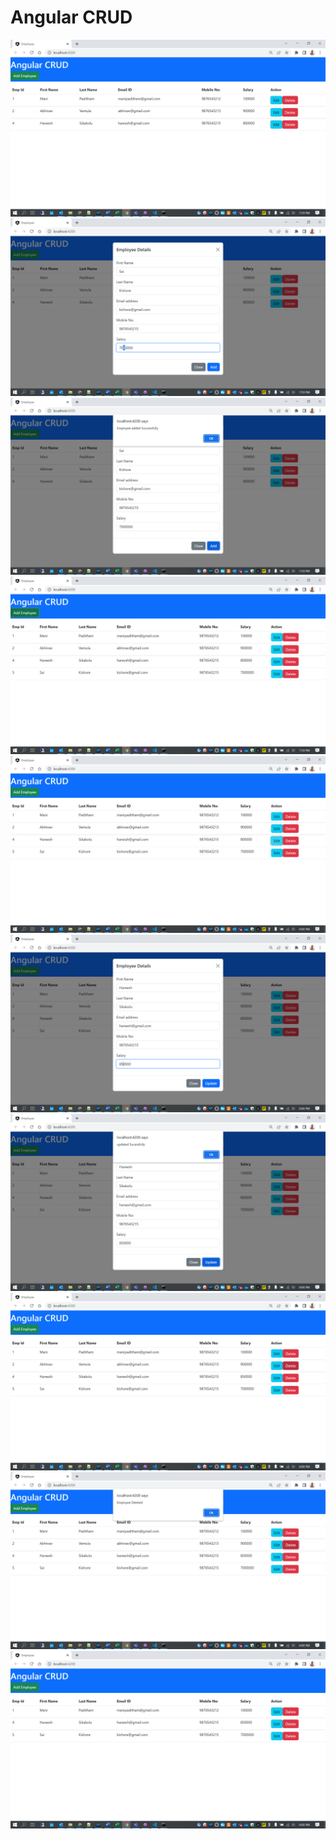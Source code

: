 # Angular CRUD



![alt text](https://github.com/madhukundena/Angular_CRUD/blob/master/images/Screenshot%20(249).png)
![alt text](https://github.com/madhukundena/Angular_CRUD/blob/master/images/Screenshot%20(250).png)
![alt text](https://github.com/madhukundena/Angular_CRUD/blob/master/images/Screenshot%20(251).png)
![alt text](https://github.com/madhukundena/Angular_CRUD/blob/master/images/Screenshot%20(252).png)
![alt text](https://github.com/madhukundena/Angular_CRUD/blob/master/images/Screenshot%20(253).png)
![alt text](https://github.com/madhukundena/Angular_CRUD/blob/master/images/Screenshot%20(254).png)
![alt text](https://github.com/madhukundena/Angular_CRUD/blob/master/images/Screenshot%20(255).png)
![alt text](https://github.com/madhukundena/Angular_CRUD/blob/master/images/Screenshot%20(256).png)
![alt text](https://github.com/madhukundena/Angular_CRUD/blob/master/images/Screenshot%20(257).png)
![alt text](https://github.com/madhukundena/Angular_CRUD/blob/master/images/Screenshot%20(258).png)
